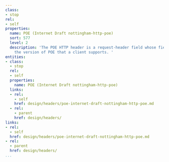 ```yaml
---
class:
- stop
rel:
- self
properties:
  name: POE (Internet Draft nottingham-http-poe)
  sort: 577
  level: 2
  description: 'The POE HTTP header is a request-header field whose field-value indicates
    the version of POE that a client supports. '
entities:
- class:
  - stop
  rel:
  - self
  properties:
    name: POE (Internet Draft nottingham-http-poe)
  links:
  - rel:
    - self
    href: design/headers/poe-internet-draft-nottingham-http-poe.md
  - rel:
    - parent
    href: design/headers/
links:
- rel:
  - self
  href: design/headers/poe-internet-draft-nottingham-http-poe.md
- rel:
  - parent
  href: design/headers/
...
```

